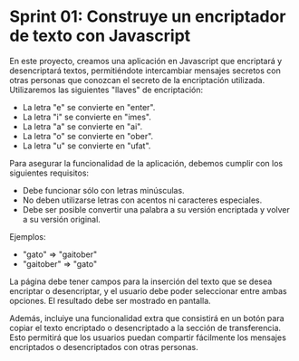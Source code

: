 # Sprint 01: Construye un encriptador de texto con Javascript

En este proyecto, creamos una aplicación en Javascript que encriptará y desencriptará textos, permitiéndote intercambiar mensajes secretos con otras personas que conozcan el secreto de la encriptación utilizada. Utilizaremos las siguientes "llaves" de encriptación:

- La letra "e" se convierte en "enter".
- La letra "i" se convierte en "imes".
- La letra "a" se convierte en "ai".
- La letra "o" se convierte en "ober".
- La letra "u" se convierte en "ufat".

Para asegurar la funcionalidad de la aplicación, debemos cumplir con los siguientes requisitos:

- Debe funcionar sólo con letras minúsculas.
- No deben utilizarse letras con acentos ni caracteres especiales.
- Debe ser posible convertir una palabra a su versión encriptada y volver a su versión original.

Ejemplos:

- "gato" => "gaitober"
- "gaitober" => "gato"

La página debe tener campos para la inserción del texto que se desea encriptar o desencriptar, y el usuario debe poder seleccionar entre ambas opciones. El resultado debe ser mostrado en pantalla.

Además, incluiye una funcionalidad extra que consistirá en un botón para copiar el texto encriptado o desencriptado a la sección de transferencia. Esto permitirá que los usuarios puedan compartir fácilmente los mensajes encriptados o desencriptados con otras personas.